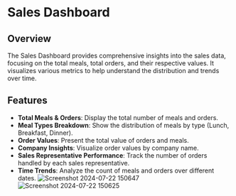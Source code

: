 # Sales Dashboard

## Overview

The Sales Dashboard provides comprehensive insights into the sales data, focusing on the total meals, total orders, and their respective values. It visualizes various metrics to help understand the distribution and trends over time.

## Features

- **Total Meals & Orders**: Display the total number of meals and orders.
- **Meal Types Breakdown**: Show the distribution of meals by type (Lunch, Breakfast, Dinner).
- **Order Values**: Present the total value of orders and meals.
- **Company Insights**: Visualize order values by company name.
- **Sales Representative Performance**: Track the number of orders handled by each sales representative.
- **Time Trends**: Analyze the count of meals and orders over different dates.
![Screenshot 2024-07-22 150647](https://github.com/user-attachments/assets/077929dc-8340-442a-ae37-7935d97f8dbf)
![Screenshot 2024-07-22 150625](https://github.com/user-attachments/assets/0ead73f3-169d-4358-8f46-0c65a6f05c18)
